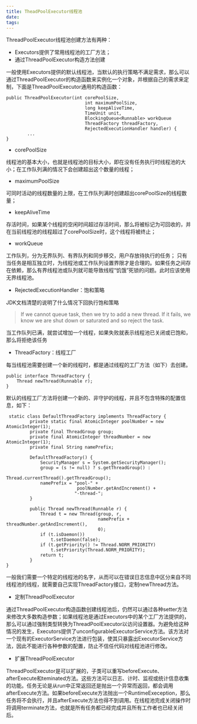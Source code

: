 ```yaml
---
title: TheadPoolExecutor线程池
date: 
tags:
---
```


ThreadPoolExecutor线程池创建方法有两种：
* Executors提供了常用线程池的工厂方法；
* 通过ThreadPoolExecutor构造方法创建

一般使用Executors提供的默认线程池，当默认的执行策略不满足需求，那么可以通过ThreadPoolExecutor的构造函数来实例化一个对象，并根据自己的需求来定制，下面是ThreadPoolExecutor通用的构造函数：

```
public ThreadPoolExecutor(int corePoolSize,
                              int maximumPoolSize,
                              long keepAliveTime,
                              TimeUnit unit,
                              BlockingQueue<Runnable> workQueue
                              ThreadFactory threadFactory,
                              RejectedExecutionHandler handler) {
        ...
}
```

* corePoolSize

线程池的基本大小，也就是线程池的目标大小，即在没有任务执行时线程池的大小；在工作队列满的情况下会创建超出这个数量的线程；

* maximumPoolSize

可同时活动的线程数量的上限，在工作队列满时创建超出corePoolSize的线程数量；

* keepAliveTime

存活时间，如果某个线程的空闲时间超过存活时间，那么将被标记为可回收的，并在当前线程池的线程超过了corePoolSize时，这个线程将被终止；

* workQueue

工作队列，分为无界队列、有界队列和同步移交，用户存放待执行的任务；
只有当任务是相互独立时，为线程池或工作队列设置界限才是合理的。如果任务之间存在依赖，那么有界线程池或队列就可能导致线程“饥饿”死锁的问题。此时应该使用无界线程池。

* RejectedExecutionHandler：饱和策略

JDK文档清楚的说明了什么情况下回执行饱和策略

> If we cannot queue task, then we try to add a new thread.  If it fails, we know we are shut down or saturated and so reject the task.

当工作队列已满，就尝试增加一个线程，如果失败就表示线程池已关闭或已饱和，那么将拒绝该任务

* ThreadFactory：线程工厂

每当线程池需要创建一个新的线程时，都是通过线程的工厂方法（如下）去创建。
```
public interface ThreadFactory {
    Thread newThread(Runnable r);
}
```
默认的线程工厂方法将创建一个新的、非守护的线程，并且不包含特殊的配置信息，如下：
```
 static class DefaultThreadFactory implements ThreadFactory {
         private static final AtomicInteger poolNumber = new AtomicInteger(1);
         private final ThreadGroup group;
         private final AtomicInteger threadNumber = new AtomicInteger(1);
         private final String namePrefix;
 
         DefaultThreadFactory() {
             SecurityManager s = System.getSecurityManager();
             group = (s != null) ? s.getThreadGroup() :
                                   Thread.currentThread().getThreadGroup();
             namePrefix = "pool-" +
                           poolNumber.getAndIncrement() +
                          "-thread-";
         }
 
         public Thread newThread(Runnable r) {
             Thread t = new Thread(group, r,
                                   namePrefix + threadNumber.getAndIncrement(),
                                   0);
             if (t.isDaemon())
                 t.setDaemon(false);
             if (t.getPriority() != Thread.NORM_PRIORITY)
                 t.setPriority(Thread.NORM_PRIORITY);
             return t;
         }
}
```

一般我们需要一个特定的线程池的名字，从而可以在错误日志信息中区分来自不同线程池的线程，就需要自己实现ThreadFactory接口，定制newThread方法。

* 定制ThreadPoolExecutor

通过ThreadPoolExecutor构造函数创建线程池后，仍然可以通过各种setter方法来修改大多数构造参数；如果线程池是通过Executors中的某个工厂方法提供的，那么可以通过强制类型转换为ThreadPoolExecutor以访问设置器。为避免给这种情况的发生，Executors提供了unconfigurableExecutorService方法。该方法对一个现有的ExecutorService方法进行包装，使其只暴露出ExecutorService方法，因此不能进行各种参数的配置，防止不信任代码对线程池进行修改。

* 扩展ThreadPoolExecutor

ThreadPoolExecutor是可以扩展的，子类可以重写beforeExecute、afterExecute和teminated方法。这些方法可以日志、计时、监视或统计信息收集的功能。任务无论是从run中正常返回还是抛出一个异常而返回，都会调用afterExecute方法。如果beforeExecute方法抛出一个RuntimeExeception，那么任务将不会执行，并且afterExecute方法也得不到调用。在线程池完成关闭操作时将调用terminate方法，也就是所有任务都已经完成并且所有工作者也已经关闭后。